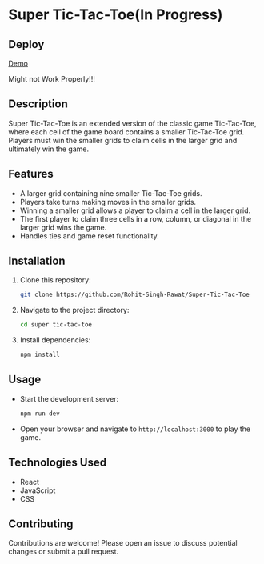 
# Super Tic-Tac-Toe(In Progress)

## Deploy
[Demo](https://super-tic-tac-toe-alpha.vercel.app/)

Might not Work Properly!!!
## Description
Super Tic-Tac-Toe is an extended version of the classic game Tic-Tac-Toe, where each cell of the game board contains a smaller Tic-Tac-Toe grid. Players must win the smaller grids to claim cells in the larger grid and ultimately win the game.

## Features
- A larger grid containing nine smaller Tic-Tac-Toe grids.
- Players take turns making moves in the smaller grids.
- Winning a smaller grid allows a player to claim a cell in the larger grid.
- The first player to claim three cells in a row, column, or diagonal in the larger grid wins the game.
- Handles ties and game reset functionality.

## Installation
1. Clone this repository:
    ```bash
    git clone https://github.com/Rohit-Singh-Rawat/Super-Tic-Tac-Toe
    ```

2. Navigate to the project directory:
    ```bash
    cd super tic-tac-toe
    ```

3. Install dependencies:
    ```bash
    npm install
    ```

## Usage
- Start the development server:
    ```bash
    npm run dev
    ```

- Open your browser and navigate to `http://localhost:3000` to play the game.

## Technologies Used
- React
- JavaScript
- CSS

## Contributing
Contributions are welcome! Please open an issue to discuss potential changes or submit a pull request.

